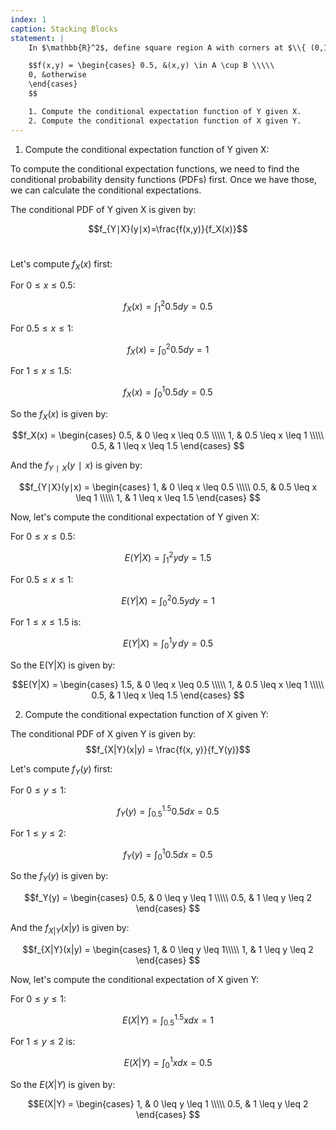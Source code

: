 ```yaml
---
index: 1
caption: Stacking Blocks
statement: |
    In $\mathbb{R}^2$, define square region A with corners at $\\{ (0,1), (1,1),(1,2), (0,2) \\}$ and square region B with corners at $\\{ (0.5,0),(1.5,0),(1.5,1),(0.5,1) \\}$.  Suppose that random variables X and Y have joint density given by,

    $$f(x,y) = \begin{cases} 0.5, &(x,y) \in A \cup B \\\\\
    0, &otherwise
    \end{cases} 
    $$

    1. Compute the conditional expectation function of Y given X.  
    2. Compute the conditional expectation function of X given Y.
---
```


1. Compute the conditional expectation function of Y given X:
     
To compute the conditional expectation functions, we need to find the conditional probability density functions (PDFs) first. Once we have those, we can calculate the conditional expectations.

The conditional PDF of Y given X is given by:

$$f_{Y∣X}(y∣x)=\frac{f(x,y)}{f_X(x)}$$​

Let's compute $f_X(x)$ first:

For $0 \leq x \leq 0.5$: 

$$f_X(x) =  \int_{1}^{2} 0.5 dy = 0.5$$

For $0.5 \leq x \leq 1$:

$$f_X(x) = \int_{0}^{2} 0.5 dy  = 1$$

For $1 \leq x \leq 1.5$: 

$$f_X(x) = \int_{0}^{1} 0.5 dy = 0.5$$

So the $f_X(x)$ is given by:

$$f_X(x) = \begin{cases} 0.5, & 0 \leq x \leq 0.5 \\\\\
1, & 0.5 \leq x \leq 1 \\\\\
0.5, & 1 \leq x \leq 1.5
\end{cases} 
$$

And the $f_{Y∣X}(y∣x)$ is given by:

$$f_{Y∣X}(y∣x) = \begin{cases} 1, & 0 \leq x \leq 0.5 \\\\\
0.5, & 0.5 \leq x \leq 1 \\\\\
1, & 1 \leq x \leq 1.5
\end{cases} 
$$

Now, let's compute the conditional expectation of Y given X:

For $0 \leq x \leq 0.5$: 

$$E(Y|X) = \int_{1}^{2} y dy = 1.5$$

For $0.5 \leq x \leq 1$:

$$E(Y|X) = \int_{0}^{2} 0.5y dy = 1$$

For $1 \leq x \leq 1.5$ is: 

$$E(Y|X) = \int_{0}^{1} y \,dy = 0.5$$

So the E(Y|X) is given by:

$$E(Y|X) = \begin{cases} 1.5, & 0 \leq x \leq 0.5 \\\\\
1, & 0.5 \leq x \leq 1 \\\\\
0.5, & 1 \leq x \leq 1.5
\end{cases} 
$$

2. Compute the conditional expectation function of X given Y:

The conditional PDF of X given Y is given by:
$$f_{X|Y}(x|y) = \frac{f(x, y)}{f_Y(y)}$$

Let's compute $f_Y(y)$ first:

For $0 \leq y \leq 1$:

$$f_Y(y) = \int_{0.5}^{1.5} 0.5 dx = 0.5$$

For $1 \leq y \leq 2$:

$$f_Y(y) =  \int_{0}^{1} 0.5 dx = 0.5$$

So the $f_Y(y)$ is given by:

$$f_Y(y) = \begin{cases} 0.5, & 0 \leq y \leq 1 \\\\\
0.5, & 1 \leq y \leq 2
\end{cases} 
$$

And the $f_{X|Y}(x|y)$ is given by:

$$f_{X|Y}(x|y) = \begin{cases} 1, & 0 \leq y \leq 1\\\\\
1, & 1 \leq y \leq 2
\end{cases} 
$$

Now, let's compute the conditional expectation of X given Y:

For $0 \leq y \leq 1$:

$$E(X|Y) =  \int_{0.5}^{1.5} x dx = 1$$

For $1 \leq y \leq 2$ is: 

$$E(X|Y) = \int_{0}^{1} x dx = 0.5$$

So the $E(X|Y)$ is given by:

$$E(X|Y) = \begin{cases} 1, & 0 \leq y \leq 1 \\\\\
0.5, & 1 \leq y \leq 2
\end{cases} 
$$



